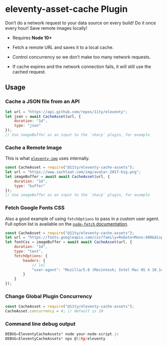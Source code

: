 # eleventy-asset-cache Plugin

Don’t do a network request to your data source on every build! Do it once every hour! Save remote images locally!

* Requires **Node 10+**

* Fetch a remote URL and saves it to a local cache.
* Control concurrency so we don’t make too many network requests.
* If cache expires and the network connection fails, it will still use the cached request.

## Usage

### Cache a JSON file from an API

```js
let url = "https://api.github.com/repos/11ty/eleventy";
let json = await CacheAsset(url, {
	duration: "1d",
	type: "json"
});
// Use imageBuffer as an input to the `sharp` plugin, for example
```

### Cache a Remote Image

This is what [`eleventy-img`](https://github.com/11ty/eleventy-img/) uses internally.

```js
const CacheAsset = require("@11ty/eleventy-cache-assets");
let url = "https://www.zachleat.com/img/avatar-2017-big.png";
let imageBuffer = await await CacheAsset(url, {
	duration: "1d",
	type: "buffer"
});
// Use imageBuffer as an input to the `sharp` plugin, for example
```

### Fetch Google Fonts CSS

Also a good example of using `fetchOptions` to pass in a custom user agent. Full option list is available on the [`node-fetch` documentation](https://www.npmjs.com/package/node-fetch#options).

```js
const CacheAsset = require("@11ty/eleventy-cache-assets");
let url = "https://fonts.googleapis.com/css?family=Roboto+Mono:400&display=swap";
let fontCss = imageBuffer = await await CacheAsset(url, {
	duration: "1d",
	type: "text",
	fetchOptions: {
		headers: {
			// lol
			"user-agent": "Mozilla/5.0 (Macintosh; Intel Mac OS X 10_14_5) AppleWebKit/537.36 (KHTML, like Gecko) Chrome/74.0.3729.169 Safari/537.36"
		}
	}
});
```

### Change Global Plugin Concurrency

```js
const CacheAsset = require("@11ty/eleventy-cache-assets");
CacheAsset.concurrency = 4; // default is 10
```

### Command line debug output

```js
DEBUG=EleventyCacheAssets* node your-node-script.js
DEBUG=EleventyCacheAssets* npx @11ty/eleventy
```

<!--
## Roadmap

* Add support for tiered asset requests, e.g. CSS requests background-images and web fonts, for example.

## Open Questions

* `flat-cache` save method seems to be synchronous, is there a better async one?
* Our cache stores raw buffers internally, which are pretty bloated compared to the original. Surely there is a more efficient way to do this. Maybe store the files in their original format.
-->